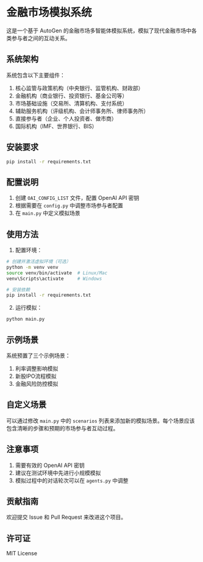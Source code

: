 # 金融市场模拟系统

这是一个基于 AutoGen 的金融市场多智能体模拟系统，模拟了现代金融市场中各类参与者之间的互动关系。

## 系统架构

系统包含以下主要组件：

1. 核心监管与政策机构（中央银行、监管机构、财政部）
2. 金融机构（商业银行、投资银行、基金公司等）
3. 市场基础设施（交易所、清算机构、支付系统）
4. 辅助服务机构（评级机构、会计师事务所、律师事务所）
5. 直接参与者（企业、个人投资者、做市商）
6. 国际机构（IMF、世界银行、BIS）

## 安装要求

```bash
pip install -r requirements.txt
```

## 配置说明

1. 创建 `OAI_CONFIG_LIST` 文件，配置 OpenAI API 密钥
2. 根据需要在 `config.py` 中调整市场参与者配置
3. 在 `main.py` 中定义模拟场景

## 使用方法

1. 配置环境：
```bash
# 创建并激活虚拟环境（可选）
python -m venv venv
source venv/bin/activate  # Linux/Mac
venv\Scripts\activate     # Windows

# 安装依赖
pip install -r requirements.txt
```

2. 运行模拟：
```bash
python main.py
```

## 示例场景

系统预置了三个示例场景：

1. 利率调整影响模拟
2. 新股IPO流程模拟
3. 金融风险防控模拟

## 自定义场景

可以通过修改 `main.py` 中的 `scenarios` 列表来添加新的模拟场景。每个场景应该包含清晰的步骤和预期的市场参与者互动过程。

## 注意事项

1. 需要有效的 OpenAI API 密钥
2. 建议在测试环境中先进行小规模模拟
3. 模拟过程中的对话轮次可以在 `agents.py` 中调整

## 贡献指南

欢迎提交 Issue 和 Pull Request 来改进这个项目。

## 许可证

MIT License 
